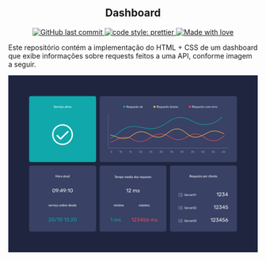 <h2 align="center">
    Dashboard
</h2>
<p align="center">
    <a href="https://github.com/ortegavan/dashboard/commits/">
        <img alt="GitHub last commit" src="https://img.shields.io/github/last-commit/ortegavan/dashboard?style=flat-square">
    </a>
    <a href="https://github.com/prettier">
        <img alt="code style: prettier" src="https://img.shields.io/badge/code_style-prettier-ff69b4.svg?style=flat-square">
    </a>   
    <a href="https://github.com/ortegavan">
        <img alt="Made with love" src="https://img.shields.io/badge/made%20with%20%E2%99%A5%20by-ortegavan-ff69b4.svg?style=flat-square">
    </a>
</p>
<p>
	Este repositório contém a implementação do HTML + CSS de um dashboard que exibe informações sobre requests feitos a uma API, 	conforme imagem a seguir.
</p>

![Dashboard](https://raw.githubusercontent.com/ortegavan/dashboard/main/img/dashboard.jpg "Dashboard")
